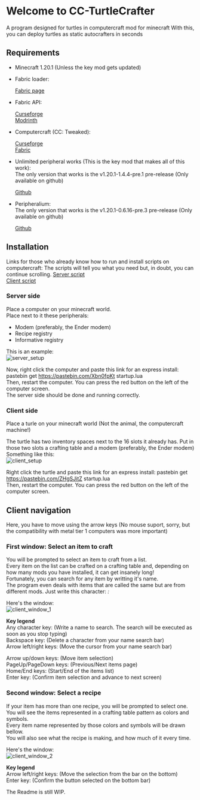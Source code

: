 # Welcome to CC-TurtleCrafter
A program designed for turtles in computercraft mod for minecraft
With this, you can deploy turtles as static autocrafters in seconds

## Requirements
- Minecraft 1.20.1 (Unless the key mod gets updated)
- Fabric loader:

	[Fabric page](https://fabricmc.net/use/installer/)
- Fabric API:

	[Curseforge](https://www.curseforge.com/minecraft/mc-mods/fabric-api/files/all?page=1&pageSize=20&version=1.20.1)  
	[Modrinth](https://modrinth.com/mod/fabric-api/versions?g=1.20.1)
- Computercraft (CC: Tweaked):

  [Curseforge](https://www.curseforge.com/minecraft/mc-mods/cc-tweaked/files/all?page=1&pageSize=20&version=1.20.1&gameVersionTypeId=4)  
  [Fabric](https://modrinth.com/mod/cc-tweaked/versions?l=fabric&g=1.20.1)
- Unlimited peripheral works (This is the key mod that makes all of this work):  
  	The only version that works is the v1.20.1-1.4.4-pre.1 pre-release (Only available on github)
  
	[Github](https://github.com/SirEdvin/UnlimitedPeripheralWorks/releases)  
- Peripheralium:  
	The only version that works is the v1.20.1-0.6.16-pre.3 pre-release (Only available on github)

	[Github](https://github.com/SirEdvin/Peripheralium/releases)  

## Installation
Links for those who already know how to run and install scripts on computercraft:
The scripts will tell you what you need but, in doubt, you can continue scrolling.
[Server script](https://pastebin.com/Xbn0fpKt)  
[Client script](https://pastebin.com/ZHgSJitZ)

### Server side
Place a computer on your minecraft world.  
Place next to it these peripherals:
- Modem (preferably, the Ender modem)
- Recipe registry
- Informative registry

This is an example:  
![server_setup](https://github.com/user-attachments/assets/66f615a3-f233-4e42-946e-c45a34fe52ad)

Now, right click the computer and paste this link for an express install: pastebin get https://pastebin.com/Xbn0fpKt startup.lua  
Then, restart the computer. You can press the red button on the left of the computer screen.  
The server side should be done and running correctly.

### Client side
Place a turle on your minecraft world (Not the animal, the computercraft machine!)

The turtle has two inventory spaces next to the 16 slots it already has.
Put in those two slots a crafting table and a modem (preferably, the Ender modem)  
Something like this:  
![client_setup](https://github.com/user-attachments/assets/0b2fac43-cddc-400f-b765-8bafbffaa993)  

Right click the turtle and paste this link for an express install: pastebin get https://pastebin.com/ZHgSJitZ startup.lua  
Then, restart the computer. You can press the red button on the left of the computer screen.  

## Client navigation

Here, you have to move using the arrow keys (No mouse suport, sorry, but the compatibility with metal tier 1 computers was more important)  

### First window: Select an item to craft

You will be prompted to select an item to craft from a list.  
Every item on the list can be crafted on a crafting table and, depending on how many mods you have installed, it can get insanely long!  
Fortunately, you can search for any item by writting it's name.  
The program even deals with items that are called the same but are from different mods. Just write this character: _:_

Here's the window:  
![client_window_1](https://github.com/user-attachments/assets/8f7a8f4c-8837-4041-93e3-22c74afab2eb)  

__Key legend__  
Any character key: (Write a name to search. The search will be executed as soon as you stop typing)  
Backspace key: (Delete a character from your name search bar)  
Arrow left/right keys: (Move the cursor from your name search bar)  

Arrow up/down keys: (Move item selection)  
PageUp/PageDown keys: (Previous/Next items page)  
Home/End keys: (Start/End of the items list)  
Enter key: (Confirm item selection and advance to next screen)  

### Second window: Select a recipe

If your item has more than one recipe, you will be prompted to select one.  
You will see the items represented in a crafting table pattern as colors and symbols.  
Every item name represented by those colors and symbols will be drawn bellow.  
You will also see what the recipe is making, and how much of it every time.  

Here's the window:  
![client_window_2](https://github.com/user-attachments/assets/a94655ae-a62b-4e71-a881-c1ff0f009c9f)


__Key legend__  
Arrow left/right keys: (Move the selection from the bar on the bottom)  
Enter key: (Confirm the button selected on the bottom bar)  

The Readme is still WIP.

